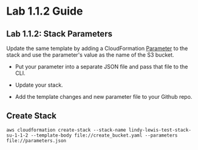 # Lab 1.1.2 Guide

## Lab 1.1.2: Stack Parameters

Update the same template by adding a CloudFormation
[Parameter](https://docs.aws.amazon.com/AWSCloudFormation/latest/UserGuide/parameters-section-structure.html)
to the stack and use the parameter's value as the name of the S3 bucket.

- Put your parameter into a separate JSON file and pass that file to the CLI.

- Update your stack.

- Add the template changes and new parameter file to your Github repo.

## Create Stack
```
aws cloudformation create-stack --stack-name lindy-lewis-test-stack-su-1-1-2 --template-body file://create_bucket.yaml --parameters file://parameters.json
```
